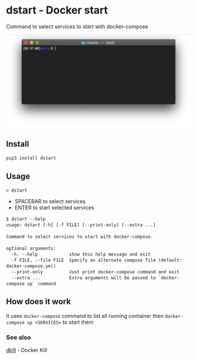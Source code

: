 # dstart - Docker start
Command to select services to start with docker-compose

![Usage gif](https://github.com/nano-labs/dstart/blob/main/imgs/dstart.gif)

## Install
```
pip3 install dstart
```

## Usage
```shell
> dstart
```
- SPACEBAR to select services
- ENTER to start selected services

```shell
$ dstart --help
usage: dstart [-h] [-f FILE] [--print-only] [--extra ...]

Command to select services to start with docker-compose.

optional arguments:
  -h, --help            show this help message and exit
  -f FILE, --file FILE  Specify an alternate compose file (default: docker-compose.yml)
  --print-only          Just print docker-compose command and exit
  --extra ...           Extra arguments will be passed to `docker-compose up` command
```

## How does it work
It uses `docker-compose` command to list all running container then `docker-compose up <SERVICES>` to start them

### See also
[dkill](https://github.com/nano-labs/dkill) - Docker Kill